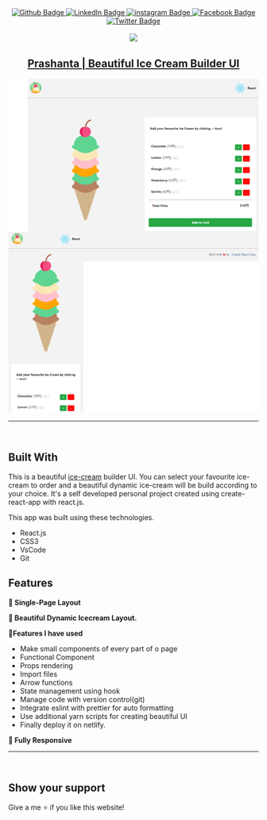 <div id="badges" align="center">
  <a href="https://github.com/Prasanto19">
    <img src="https://img.shields.io/badge/GitHub-100000?style=for-the-badge&logo=github&logoColor=white" alt="Github Badge"/>
  </a>
  <a href="https://www.linkedin.com/in/prasanto19/">
    <img src="https://img.shields.io/badge/LinkedIn-0077B5?style=for-the-badge&logo=linkedin&logoColor=white" alt="LinkedIn Badge"/>
  </a>
  <a href="https://www.instagram.com/prasanto19">
    <img src="https://img.shields.io/badge/Instagram-E4405F?style=for-the-badge&logo=instagram&logoColor=white" alt="instagram Badge"/>
  </a>
  <a href="https://www.facebook.com/prasanto.cou">
    <img src="https://img.shields.io/badge/Facebook-1877F2?style=for-the-badge&logo=facebook&logoColor=white" alt="Facebook Badge"/>
  </a>
  <a href="https://twitter.com/Prasanto19">
    <img src="https://img.shields.io/badge/Twitter-1DA1F2?style=for-the-badge&logo=twitter&logoColor=white" alt="Twitter Badge"/>
  </a>
</div>
<Br>
<div id="header" align="center">
  <a href="https://react-icecream.netlify.app"><img src="https://media.giphy.com/media/MeJgB3yMMwIaHmKD4z/giphy.gif" width="100"/></a>
</div>
<h2  id="header" align="center" >
  <a  href="https://react-icecream.netlify.app" >Prashanta | Beautiful Ice Cream Builder UI</a>
</h2>
<div >
  <a href="https://react-icecream.netlify.app" target="_blank">
   <img alt="Responsive app image" src="./src/assets/images/react-icecream-readme.png" />
  </a>
</div>
<hr>
<br>

## Built With


This is a beautiful <a href="https://react-icecream.netlify.app" target="_blank">ice-cream</a> builder UI.
You can select your favourite ice-cream to order and a beautiful dynamic ice-cream will be build according to your choice.
It's a self developed personal project created using create-react-app with react.js.

This app was built using these technologies.

- React.js
- CSS3
- VsCode
- Git

## Features

**📖 Single-Page Layout**

**🎨 Beautiful Dynamic Icecream Layout.**

**🎨Features I have used**
  
- Make small components of every part of o page 
- Functional Component 
- Props rendering
- Import files
- Arrow functions
- State management using hook
- Manage code with version control(git)
- Integrate eslint with prettier for auto formatting 
- Use additional yarn scripts for creating beautiful UI 
- Finally deploy it on netlify.

**📱 Fully Responsive**
<hr>
<Br>
  
## Show your support
  
Give a me ⭐ if you like this website!
